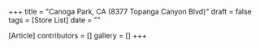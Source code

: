 +++
title = "Canoga Park, CA (8377 Topanga Canyon Blvd)"
draft = false
tags = [Store List]
date = ""

[Article]
contributors = []
gallery = []
+++
